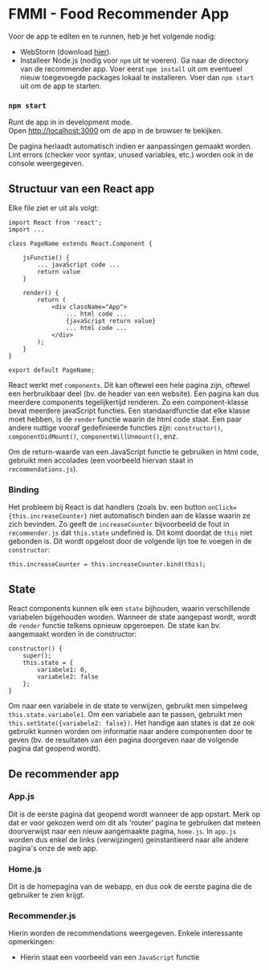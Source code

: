 
# FMMI - Food Recommender App

Voor de app te editen en te runnen, heb je het volgende nodig:
- WebStorm (download [hier](https://www.jetbrains.com/webstorm/promo/?gclsrc=aw.ds&&gclid=EAIaIQobChMIstTb0bTf5QIVyOR3Ch0pbAHUEAAYASAAEgLtx_D_BwE)).
- Installeer Node.js (nodig voor `npm` uit te voeren).
Ga naar de directory van de recommender app. Voer eerst `npm install` uit om eventueel nieuw toegevoegde packages lokaal te installeren. Voer dan `npm start` uit om de app te starten.

### `npm start`

Runt de app in in development mode.<br />
Open [http://localhost:3000](http://localhost:3000) om de app in de browser te bekijken.

De pagina herlaadt automatisch indien er aanpassingen gemaakt worden.<br />
Lint errors (checker voor syntax, unused variables, etc.) worden ook in de console weergegeven.

## Structuur van een React app
Elke file ziet er uit als volgt:
```
import React from 'react';
import ...

class PageName extends React.Component {

    jsFunctie() {
        ... javaScript code ...
        return value
    }

    render() {
        return (
            <div className="App">
                ... html code ...
                {javaScript return value}
                ... html code ...
            </div>
        );
    }
}

export default PageName;

```
React werkt met `components`. Dit kan oftewel een hele pagina zijn, oftewel een herbruikbaar deel (bv. de header van een website). Een pagina kan dus meerdere components tegelijkertijd renderen.
Zo een component-klasse bevat meerdere javaScript functies. Een standaardfunctie dat elke klasse moet hebben, is de `render` functie waarin de html code staat. Een paar andere nuttige vooraf gedefinieerde functies zijn: `constructor()`, `componentDidMount()`, `componentWillUnmount()`, enz.

Om de return-waarde van een JavaScript functie te gebruiken in html code, gebruikt men accolades (een voorbeeld hiervan staat in  `recommendations.js`).

### Binding
Het probleem bij React is dat handlers (zoals bv. een button `onClick={this.increaseCounter}` niet automatisch binden aan de klasse waarin ze zich bevinden. Zo geeft de `increaseCounter` bijvoorbeeld de fout in `recommender.js` dat `this.state` undefined is. Dit komt doordat de `this` niet gebonden is. Dit wordt opgelost door de volgende lijn toe te voegen in de `constructor`:
```
this.increaseCounter = this.increaseCounter.bind(this);
```

## State
React components kunnen elk een `state` bijhouden, waarin verschillende variabelen bijgehouden worden. Wanneer de state aangepast wordt, wordt de `render` functie telkens opnieuw opgeroepen. De state kan bv. aangemaakt worden in de constructor:
```
constructor() {
    super();
    this.state = {
        variabele1: 0,
        variabele2: false
    };
}
```
Om naar een variabele in de state te verwijzen, gebruikt men simpelweg `this.state.variabele1`. Om een variabele aan te passen, gebruikt men `        this.setState({variabele2: false})`. Het handige aan states is dat ze ook gebruikt kunnen worden om informatie naar andere componenten door te geven (bv. de resultaten van één pagina doorgeven naar de volgende pagina dat geopend wordt).

## De recommender app

### App.js
Dit is de eerste pagina dat geopend wordt wanneer de app opstart. Merk op dat er voor gekozen werd om dit als 'router' pagina te gebruiken dat meteen doorverwijst naar een nieuw aangemaakte pagina,  `home.js`. In `app.js` worden dus enkel de links (verwijzingen) geinstantieerd naar alle andere pagina's onze de web app.

### Home.js
Dit is de homepagina van de webapp, en dus ook de eerste pagina die de gebruiker te zien krijgt.

### Recommender.js
Hierin worden de recommendations weergegeven. Enkele interessante opmerkingen:
 - Hierin staat een voorbeeld van een `JavaScript` functie
